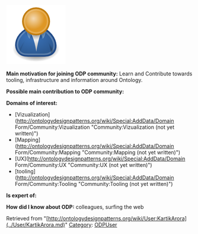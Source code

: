 [![Image:ODPUser.png](../images/a/a6/ODPUser.png)](../Image/ODPUser.png.md "Image:ODPUser.png")




  





__Main motivation for joining ODP community:__ Learn and Contribute towards tooling, infrastructure and information around Ontology.


__Possible main contribution to ODP community:__


__Domains of interest:__



* [Vizualization](http://ontologydesignpatterns.org/wiki/Special:AddData/Domain Form/Community:Vizualization "Community:Vizualization (not yet written)")
* [Mapping](http://ontologydesignpatterns.org/wiki/Special:AddData/Domain Form/Community:Mapping "Community:Mapping (not yet written)")
* [UX](http://ontologydesignpatterns.org/wiki/Special:AddData/Domain Form/Community:UX "Community:UX (not yet written)")
* [tooling](http://ontologydesignpatterns.org/wiki/Special:AddData/Domain Form/Community:Tooling "Community:Tooling (not yet written)")


__Is expert of:__


  

__How did I know about ODP:__ colleagues, surfing the web






Retrieved from "[http://ontologydesignpatterns.org/wiki/User:KartikArora](../User/KartikArora.md)"
 [Category](http://ontologydesignpatterns.org/wiki/Special:Categories "Special:Categories"): [ODPUser](../Category/ODPUser.md "Category:ODPUser")